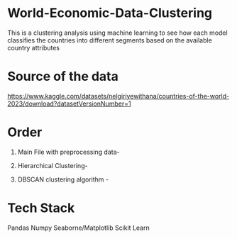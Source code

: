 # World-Economic-Data-Clustering
This is a clustering analysis using machine learning to see how each model classifies the countries into different segments based on the available country attributes
# Source of the data
https://www.kaggle.com/datasets/nelgiriyewithana/countries-of-the-world-2023/download?datasetVersionNumber=1
# Order
1. Main File with preprocessing data- 

2. Hierarchical Clustering-
 
3. DBSCAN clustering algorithm -
   
# Tech Stack
Pandas
Numpy
Seaborne/Matplotlib
Scikit Learn
